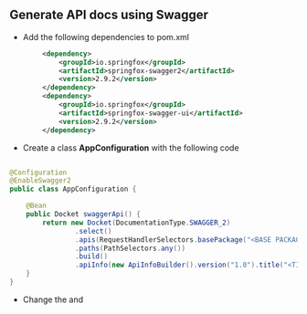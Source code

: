 ## Generate API docs using Swagger

* Add the following dependencies to pom.xml

``` xml
		<dependency>
			<groupId>io.springfox</groupId>
			<artifactId>springfox-swagger2</artifactId>
			<version>2.9.2</version>
		</dependency>
		<dependency>
			<groupId>io.springfox</groupId>
			<artifactId>springfox-swagger-ui</artifactId>
			<version>2.9.2</version>
		</dependency>
```

* Create a class __AppConfiguration__ with the following code

``` java

@Configuration
@EnableSwagger2
public class AppConfiguration {

	@Bean
	public Docket swaggerApi() {
		return new Docket(DocumentationType.SWAGGER_2)
				.select()
				.apis(RequestHandlerSelectors.basePackage("<BASE PACKAGE>"))
				.paths(PathSelectors.any())
				.build()
				.apiInfo(new ApiInfoBuilder().version("1.0").title("<TITLE>").description("API documentation v1.0").build());
	}
}

``` 

* Change the __<BASE PACKAGE>__ and __<TITLE>__ values accordingly

* Run the app and go to http://localhost:8080/swagger-ui.html

* Use the annotations __@ApiOperation, @ApiResponses, @ApiResponse, @ApiParam__ on your controller methods and observe the changes in the generated documentation 